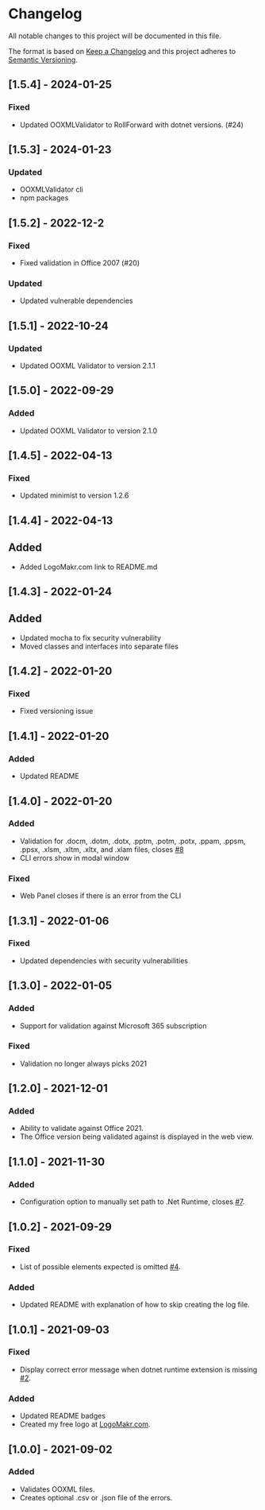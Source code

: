 # Changelog

All notable changes to this project will be documented in this file.

The format is based on [Keep a Changelog](http://keepachangelog.com/en/1.0.0/)
and this project adheres to [Semantic Versioning](http://semver.org/spec/v2.0.0.html).

## [1.5.4] - 2024-01-25

### Fixed

- Updated OOXMLValidator to RollForward with dotnet versions. (#24)

## [1.5.3] - 2024-01-23

### Updated

- OOXMLValidator cli
- npm packages

## [1.5.2] - 2022-12-2

### Fixed
- Fixed validation in Office 2007 (#20)

### Updated
- Updated vulnerable dependencies

## [1.5.1] - 2022-10-24

### Updated
- Updated OOXML Validator to version 2.1.1

## [1.5.0] - 2022-09-29

### Added
- Updated OOXML Validator to version 2.1.0

## [1.4.5] - 2022-04-13

### Fixed
- Updated minimist to version 1.2.6

## [1.4.4] - 2022-04-13

## Added
- Added LogoMakr.com link to README.md

## [1.4.3] - 2022-01-24

## Added
- Updated mocha to fix security vulnerability
- Moved classes and interfaces into separate files

## [1.4.2] - 2022-01-20

### Fixed
- Fixed versioning issue

## [1.4.1] - 2022-01-20

### Added
- Updated README

## [1.4.0] - 2022-01-20

### Added
- Validation for .docm, .dotm, .dotx, .pptm, .potm, .potx, .ppam, .ppsm, .ppsx, .xlsm, .xltm, .xltx, and .xlam files, closes [#8](https://github.com/mikeebowen/ooxml-validator-vscode/issues/8)
- CLI errors show in modal window

### Fixed
- Web Panel closes if there is an error from the CLI

## [1.3.1] - 2022-01-06

### Fixed
- Updated dependencies with security vulnerabilities

## [1.3.0] - 2022-01-05

### Added
- Support for validation against Microsoft 365 subscription

### Fixed
- Validation no longer always picks 2021

## [1.2.0] - 2021-12-01

### Added

- Ability to validate against Office 2021.
- The Office version being validated against is displayed in the web view.

## [1.1.0] - 2021-11-30

### Added

- Configuration option to manually set path to .Net Runtime, closes [#7](https://github.com/mikeebowen/ooxml-validator-vscode/issues/7).

## [1.0.2] - 2021-09-29

### Fixed

- List of possible elements expected is omitted [#4](https://github.com/mikeebowen/ooxml-validator-vscode/issues/4).

### Added

- Updated README with explanation of how to skip creating the log file.

## [1.0.1] - 2021-09-03

### Fixed

- Display correct error message when dotnet runtime extension is missing [#2](https://github.com/mikeebowen/ooxml-validator-vscode/issues/2).

### Added

- Updated README badges
- Created my free logo at [LogoMakr.com](https://logomakr.com/).

## [1.0.0] - 2021-09-02

### Added

- Validates OOXML files.
- Creates optional .csv or .json file of the errors.
